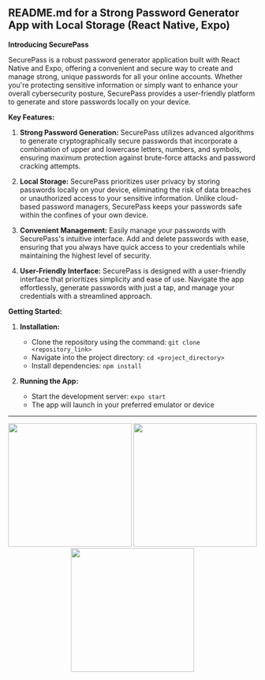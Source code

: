 ## README.md for a Strong Password Generator App with Local Storage (React Native, Expo)

**Introducing SecurePass**

SecurePass is a robust password generator application built with React Native and Expo, offering a convenient and secure way to create and manage strong, unique passwords for all your online accounts. Whether you're protecting sensitive information or simply want to enhance your overall cybersecurity posture, SecurePass provides a user-friendly platform to generate and store passwords locally on your device.

**Key Features:**

1. **Strong Password Generation:** SecurePass utilizes advanced algorithms to generate cryptographically secure passwords that incorporate a combination of upper and lowercase letters, numbers, and symbols, ensuring maximum protection against brute-force attacks and password cracking attempts.

2. **Local Storage:** SecurePass prioritizes user privacy by storing passwords locally on your device, eliminating the risk of data breaches or unauthorized access to your sensitive information. Unlike cloud-based password managers, SecurePass keeps your passwords safe within the confines of your own device.

3. **Convenient Management:** Easily manage your passwords with SecurePass's intuitive interface. Add and delete passwords with ease, ensuring that you always have quick access to your credentials while maintaining the highest level of security.

4. **User-Friendly Interface:** SecurePass is designed with a user-friendly interface that prioritizes simplicity and ease of use. Navigate the app effortlessly, generate passwords with just a tap, and manage your credentials with a streamlined approach.

**Getting Started:**

1. **Installation:**

   - Clone the repository using the command: `git clone <repository_link>`
   - Navigate into the project directory: `cd <project_directory>`
   - Install dependencies: `npm install`

2. **Running the App:**

   - Start the development server: `expo start`
   - The app will launch in your preferred emulator or device

<hr/>

<div align="center">
  <img src="https://github.com/user-attachments/assets/efc75c73-9a9f-4437-b8f5-a3e6a1fb1898" width="250px" />
  <img src="https://github.com/user-attachments/assets/3ba25da2-6b36-42e8-bdfa-57a7e1a48ca4" width="250px" />
  <img src="https://github.com/user-attachments/assets/b971f0bf-cea0-4726-b5af-385a4c758a0d" width="250px" />
</div>

